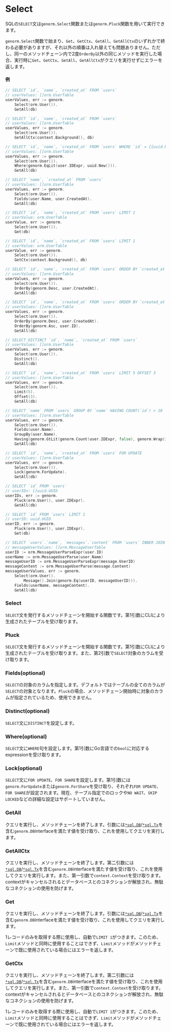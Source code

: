 # Select

SQLの`SELECT`文は`genorm.Select`関数または`genorm.Pluck`関数を用いて実行できます。

`genorm.Select`関数で始まり、`Get`、`GetCtx`、`GetAll`、`GetAllCtx`のいずれかで終わる必要がありますが、それ以外の順番は入れ替えても問題ありません。ただし、同一のメソッドチェーン内で2度`OrderBy`以外の同じメソッドを実行した場合、実行時に`Get`、`GetCtx`、`GetAll`、`GetAllCtx`がクエリを実行せずにエラーを返します。

#### 例

```go
// SELECT `id`, `name`, `created_at` FROM `users`
// userValues: []orm.UserTable
userValues, err := genorm.
	Select(orm.User()).
	GetAll(db)

// SELECT `id`, `name`, `created_at` FROM `users`
// userValues: []orm.UserTable
userValues, err := genorm.
	Select(orm.User()).
	GetAllCtx(context.Background(), db)

// SELECT `id`, `name`, `created_at` FROM `users` WHERE `id` = {{uuid.New()}}
// userValues: []orm.UserTable
userValues, err := genorm.
	Select(orm.User()).
	Where(genorm.EqLit(user.IDExpr, uuid.New())).
	GetAll(db)

// SELECT `name`, `created_at` FROM `users`
// userValues: []orm.UserTable
userValues, err := genorm.
	Select(orm.User()).
	Fields(user.Name, user.CreatedAt).
	GetAll(db)

// SELECT `id`, `name`, `created_at` FROM `users` LIMIT 1
// userValue: orm.UserTable
userValue, err := genorm.
	Select(orm.User()).
	Get(db)

// SELECT `id`, `name`, `created_at` FROM `users` LIMIT 1
// userValue: orm.UserTable
userValue, err := genorm.
	Select(orm.User()).
	GetCtx(context.Background(), db)

// SELECT `id`, `name`, `created_at` FROM `users` ORDER BY `created_at` DESC
// userValues: []orm.UserTable
userValues, err := genorm.
	Select(orm.User()).
	OrderBy(genorm.Desc, user.CreatedAt).
	GetAll(db)

// SELECT `id`, `name`, `created_at` FROM `users` ORDER BY `created_at` DESC, `id` ASC
// userValues: []orm.UserTable
userValues, err := genorm.
	Select(orm.User()).
	OrderBy(genorm.Desc, user.CreatedAt).
	OrderBy(genorm.Asc, user.ID).
	GetAll(db)

// SELECT DICTINCT `id`, `name`, `created_at` FROM `users`
// userValues: []orm.UserTable
userValues, err := genorm.
	Select(orm.User()).
	Distinct().
	GetAll(db)

// SELECT `id`, `name`, `created_at` FROM `users` LIMIT 5 OFFSET 3
// userValues: []orm.UserTable
userValues, err := genorm.
	Select(orm.User()).
	Limit(5).
	Offset(3).
	GetAll(db)

// SELECT `name` FROM `users` GROUP BY `name` HAVING COUNT(`id`) > 10
// userValues: []orm.UserTable
userValues, err := genorm.
	Select(orm.User()).
	Fields(user.Name).
	GroupBy(user.Name).
	Having(genorm.GtLit(genorm.Count(user.IDExpr, false), genorm.Wrap(int64(10)))).
	GetAll(db)

// SELECT `id`, `name`, `created_at` FROM `users` FOR UPDATE
// userValues: []orm.UserTable
userValues, err := genorm.
	Select(orm.User()).
	Lock(genorm.ForUpdate).
	GetAll(db)

// SELECT `id` FROM `users`
// userIDs: []uuid.UUID
userIDs, err := genorm.
	Pluck(orm.User(), user.IDExpr).
	GetAll(db)

// SELECT `id` FROM `users` LIMIT 1
// userID: uuid.UUID
userID, err := genorm.
	Pluck(orm.User(), user.IDExpr).
	Get(db)

// SELECT `users`.`name`, `messages`.`content` FROM `users` INNER JOIN `messages` ON `users`.`id` = `messages`.`user_id`
// messageUserValues: []orm.MessageUserTable
userID := orm.MessageUserParseExpr(user.ID)
userName := orm.MessageUserParse(user.Name)
messageUserID := orm.MessageUserParseExpr(message.UserID)
messageContent := orm.MessageUserParse(message.Content)
messageUserValues, err := genorm.
	Select(orm.User().
		Message().Join(genorm.Eq(userID, messageUserID))).
	Fields(userName, messageContent).
	GetAll(db)
```

### Select

`SELECT`文を発行するメソッドチェーンを開始する関数です。第1引数にCLIにより生成されたテーブルを受け取ります。

### Pluck

`SELECT`文を発行するメソッドチェーンを開始する関数です。第1引数にCLIにより生成されたテーブルを受け取ります。また、第2引数で`SELECT`対象のカラムを受け取ります。

### Fields(optional)

`SELECT`の対象のカラムを指定します。デフォルトではテーブルの全てのカラムが`SELECT`の対象となります。`Pluck`の場合、メソッドチェーン開始時に対象のカラムが指定されているため、使用できません。

### Distinct(optional)

`SELECT`文に`DISTINCT`を設定します。

### Where(optional)

`SELECT`文に`WHERE`句を設定します。第1引数にGo言語での`bool`に対応するexpressionを受け取ります。

### Lock(optional)

`SELECT`文に`FOR UPDATE`、`FOR SHARE`を設定します。第1引数には`genorm.ForUpdate`または`genorm.ForShare`を受け取り、それぞれ`FOR UPDATE`、`FOR SHARE`が設定されます。現在、テーブル指定でのロックや`NO WAIT`、`SKIP LOCKED`などの詳細な設定はサポートしていません。

### GetAll

クエリを実行し、メソッドチェーンを終了します。引数には[`*sql.DB`](https://pkg.go.dev/database/sql#DB)/[`*sql.Tx`](https://pkg.go.dev/database/sql#Tx)を含む`genorm.DB`interfaceを満たす値を受け取り、これを使用してクエリを実行します。

### GetAllCtx

クエリを実行し、メソッドチェーンを終了します。第二引数には[`*sql.DB`](https://pkg.go.dev/database/sql#DB)/[`*sql.Tx`](https://pkg.go.dev/database/sql#Tx)を含む`genorm.DB`interfaceを満たす値を受け取り、これを使用してクエリを実行します。また、第一引数で`context.Context`を受け取ります。contextがキャンセルされるとデータベースとのコネクションが解放され、無駄なコネクションの使用を防げます。

### Get

クエリを実行し、メソッドチェーンを終了します。引数には[`*sql.DB`](https://pkg.go.dev/database/sql#DB)/[`*sql.Tx`](https://pkg.go.dev/database/sql#Tx)を含む`genorm.DB`interfaceを満たす値を受け取り、これを使用してクエリを実行します。

1レコードのみを取得する際に使用し、自動で`LIMIT 1`がつきます。このため、`Limit`メソッドと同時に使用することはできず、`Limit`メソッドがメソッドチェーンで既に使用されている場合にはエラーを返します。

### GetCtx

クエリを実行し、メソッドチェーンを終了します。第二引数には[`*sql.DB`](https://pkg.go.dev/database/sql#DB)/[`*sql.Tx`](https://pkg.go.dev/database/sql#Tx)を含む`genorm.DB`interfaceを満たす値を受け取り、これを使用してクエリを実行します。また、第一引数で`context.Context`を受け取ります。contextがキャンセルされるとデータベースとのコネクションが解放され、無駄なコネクションの使用を防げます。

1レコードのみを取得する際に使用し、自動で`LIMIT 1`がつきます。このため、`Limit`メソッドと同時に使用することはできず、`Limit`メソッドがメソッドチェーンで既に使用されている場合にはエラーを返します。
